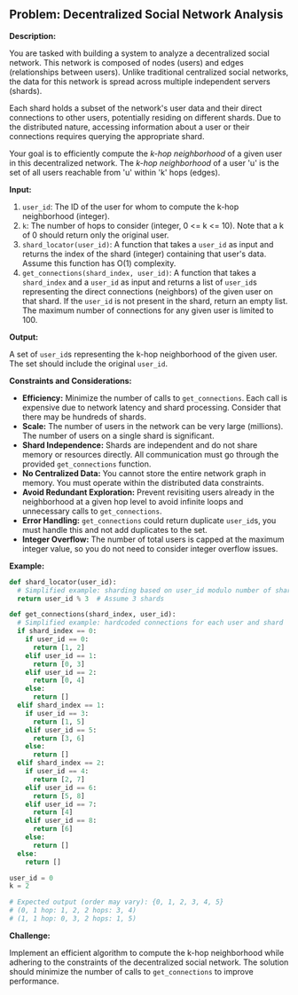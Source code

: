 ## Problem: Decentralized Social Network Analysis

**Description:**

You are tasked with building a system to analyze a decentralized social network. This network is composed of nodes (users) and edges (relationships between users).  Unlike traditional centralized social networks, the data for this network is spread across multiple independent servers (shards).

Each shard holds a subset of the network's user data and their direct connections to other users, potentially residing on different shards. Due to the distributed nature, accessing information about a user or their connections requires querying the appropriate shard.

Your goal is to efficiently compute the *k-hop neighborhood* of a given user in this decentralized network. The *k-hop neighborhood* of a user 'u' is the set of all users reachable from 'u' within 'k' hops (edges).

**Input:**

1.  `user_id`: The ID of the user for whom to compute the k-hop neighborhood (integer).
2.  `k`: The number of hops to consider (integer, 0 <= k <= 10).  Note that a k of 0 should return only the original user.
3.  `shard_locator(user_id)`: A function that takes a `user_id` as input and returns the index of the shard (integer) containing that user's data.  Assume this function has O(1) complexity.
4.  `get_connections(shard_index, user_id)`: A function that takes a `shard_index` and a `user_id` as input and returns a list of `user_id`s representing the direct connections (neighbors) of the given user on that shard.  If the `user_id` is not present in the shard, return an empty list.  The maximum number of connections for any given user is limited to 100.

**Output:**

A set of `user_id`s representing the k-hop neighborhood of the given user. The set should include the original `user_id`.

**Constraints and Considerations:**

*   **Efficiency:** Minimize the number of calls to `get_connections`.  Each call is expensive due to network latency and shard processing.  Consider that there may be hundreds of shards.
*   **Scale:** The number of users in the network can be very large (millions).  The number of users on a single shard is significant.
*   **Shard Independence:**  Shards are independent and do not share memory or resources directly.  All communication must go through the provided `get_connections` function.
*   **No Centralized Data:** You cannot store the entire network graph in memory.  You must operate within the distributed data constraints.
*   **Avoid Redundant Exploration:** Prevent revisiting users already in the neighborhood at a given hop level to avoid infinite loops and unnecessary calls to `get_connections`.
*   **Error Handling:** `get_connections` could return duplicate `user_id`s, you must handle this and not add duplicates to the set.
*   **Integer Overflow:** The number of total users is capped at the maximum integer value, so you do not need to consider integer overflow issues.

**Example:**

```python
def shard_locator(user_id):
  # Simplified example: sharding based on user_id modulo number of shards
  return user_id % 3  # Assume 3 shards

def get_connections(shard_index, user_id):
  # Simplified example: hardcoded connections for each user and shard
  if shard_index == 0:
    if user_id == 0:
      return [1, 2]
    elif user_id == 1:
      return [0, 3]
    elif user_id == 2:
      return [0, 4]
    else:
      return []
  elif shard_index == 1:
    if user_id == 3:
      return [1, 5]
    elif user_id == 5:
      return [3, 6]
    else:
      return []
  elif shard_index == 2:
    if user_id == 4:
      return [2, 7]
    elif user_id == 6:
      return [5, 8]
    elif user_id == 7:
      return [4]
    elif user_id == 8:
      return [6]
    else:
      return []
  else:
    return []

user_id = 0
k = 2

# Expected output (order may vary): {0, 1, 2, 3, 4, 5}
# (0, 1 hop: 1, 2, 2 hops: 3, 4)
# (1, 1 hop: 0, 3, 2 hops: 1, 5)
```

**Challenge:**

Implement an efficient algorithm to compute the k-hop neighborhood while adhering to the constraints of the decentralized social network. The solution should minimize the number of calls to `get_connections` to improve performance.
